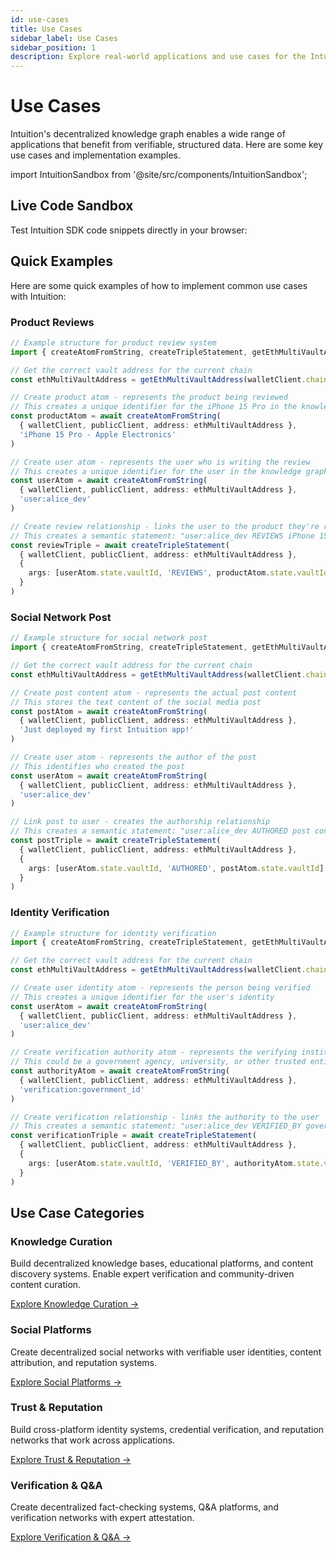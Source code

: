 ```yaml
---
id: use-cases
title: Use Cases
sidebar_label: Use Cases
sidebar_position: 1
description: Explore real-world applications and use cases for the Intuition protocol
---
```


# Use Cases

Intuition's decentralized knowledge graph enables a wide range of applications that benefit from verifiable, structured data. Here are some key use cases and implementation examples.

import IntuitionSandbox from '@site/src/components/IntuitionSandbox';

## Live Code Sandbox

Test Intuition SDK code snippets directly in your browser:

<IntuitionSandbox />

## Quick Examples

Here are some quick examples of how to implement common use cases with Intuition:

### Product Reviews

```typescript
// Example structure for product review system
import { createAtomFromString, createTripleStatement, getEthMultiVaultAddress } from '@0xintuition/sdk'

// Get the correct vault address for the current chain
const ethMultiVaultAddress = getEthMultiVaultAddress(walletClient.chain.id)

// Create product atom - represents the product being reviewed
// This creates a unique identifier for the iPhone 15 Pro in the knowledge graph
const productAtom = await createAtomFromString(
  { walletClient, publicClient, address: ethMultiVaultAddress },
  'iPhone 15 Pro - Apple Electronics'
)

// Create user atom - represents the user who is writing the review
// This creates a unique identifier for the user in the knowledge graph
const userAtom = await createAtomFromString(
  { walletClient, publicClient, address: ethMultiVaultAddress },
  'user:alice_dev'
)

// Create review relationship - links the user to the product they're reviewing
// This creates a semantic statement: "user:alice_dev REVIEWS iPhone 15 Pro"
const reviewTriple = await createTripleStatement(
  { walletClient, publicClient, address: ethMultiVaultAddress },
  {
    args: [userAtom.state.vaultId, 'REVIEWS', productAtom.state.vaultId]
  }
)
```

### Social Network Post

```typescript
// Example structure for social network post
import { createAtomFromString, createTripleStatement, getEthMultiVaultAddress } from '@0xintuition/sdk'

// Get the correct vault address for the current chain
const ethMultiVaultAddress = getEthMultiVaultAddress(walletClient.chain.id)

// Create post content atom - represents the actual post content
// This stores the text content of the social media post
const postAtom = await createAtomFromString(
  { walletClient, publicClient, address: ethMultiVaultAddress },
  'Just deployed my first Intuition app!'
)

// Create user atom - represents the author of the post
// This identifies who created the post
const userAtom = await createAtomFromString(
  { walletClient, publicClient, address: ethMultiVaultAddress },
  'user:alice_dev'
)

// Link post to user - creates the authorship relationship
// This creates a semantic statement: "user:alice_dev AUTHORED post content"
const postTriple = await createTripleStatement(
  { walletClient, publicClient, address: ethMultiVaultAddress },
  {
    args: [userAtom.state.vaultId, 'AUTHORED', postAtom.state.vaultId]
  }
)
```

### Identity Verification

```typescript
// Example structure for identity verification
import { createAtomFromString, createTripleStatement, getEthMultiVaultAddress } from '@0xintuition/sdk'

// Get the correct vault address for the current chain
const ethMultiVaultAddress = getEthMultiVaultAddress(walletClient.chain.id)

// Create user identity atom - represents the person being verified
// This creates a unique identifier for the user's identity
const userAtom = await createAtomFromString(
  { walletClient, publicClient, address: ethMultiVaultAddress },
  'user:alice_dev'
)

// Create verification authority atom - represents the verifying institution
// This could be a government agency, university, or other trusted entity
const authorityAtom = await createAtomFromString(
  { walletClient, publicClient, address: ethMultiVaultAddress },
  'verification:government_id'
)

// Create verification relationship - links the authority to the user
// This creates a semantic statement: "user:alice_dev VERIFIED_BY government_id"
const verificationTriple = await createTripleStatement(
  { walletClient, publicClient, address: ethMultiVaultAddress },
  {
    args: [userAtom.state.vaultId, 'VERIFIED_BY', authorityAtom.state.vaultId]
  }
)
```

## Use Case Categories

<div style={{ display: 'flex', flexDirection: 'column', gap: '1.5rem', marginBottom: '2rem' }}>

<div style={{ border: '1px solid var(--ifm-color-emphasis-300)', borderRadius: '8px', padding: '1.5rem', backgroundColor: 'var(--ifm-background-color)' }} className="docs-card">
<h3 style={{ marginTop: 0, marginBottom: '1rem' }}>Knowledge Curation</h3>
<p style={{ marginBottom: '1rem', color: 'var(--ifm-color-emphasis-700)' }}>
Build decentralized knowledge bases, educational platforms, and content discovery systems. Enable expert verification and community-driven content curation.
</p>
<a href="/guides/use-cases/knowledge-curation" style={{ color: 'var(--ifm-color-primary)', textDecoration: 'none', fontWeight: '500' }}>
Explore Knowledge Curation →
</a>
</div>

<div style={{ border: '1px solid var(--ifm-color-emphasis-300)', borderRadius: '8px', padding: '1.5rem', backgroundColor: 'var(--ifm-background-color)' }} className="docs-card">
<h3 style={{ marginTop: 0, marginBottom: '1rem' }}>Social Platforms</h3>
<p style={{ marginBottom: '1rem', color: 'var(--ifm-color-emphasis-700)' }}>
Create decentralized social networks with verifiable user identities, content attribution, and reputation systems.
</p>
<a href="/guides/use-cases/social-platforms" style={{ color: 'var(--ifm-color-primary)', textDecoration: 'none', fontWeight: '500' }}>
Explore Social Platforms →
</a>
</div>

<div style={{ border: '1px solid var(--ifm-color-emphasis-300)', borderRadius: '8px', padding: '1.5rem', backgroundColor: 'var(--ifm-background-color)' }} className="docs-card">
<h3 style={{ marginTop: 0, marginBottom: '1rem' }}>Trust & Reputation</h3>
<p style={{ marginBottom: '1rem', color: 'var(--ifm-color-emphasis-700)' }}>
Build cross-platform identity systems, credential verification, and reputation networks that work across applications.
</p>
<a href="/guides/use-cases/trust-reputation" style={{ color: 'var(--ifm-color-primary)', textDecoration: 'none', fontWeight: '500' }}>
Explore Trust & Reputation →
</a>
</div>

<div style={{ border: '1px solid var(--ifm-color-emphasis-300)', borderRadius: '8px', padding: '1.5rem', backgroundColor: 'var(--ifm-background-color)' }} className="docs-card">
<h3 style={{ marginTop: 0, marginBottom: '1rem' }}>Verification & Q&A</h3>
<p style={{ marginBottom: '1rem', color: 'var(--ifm-color-emphasis-700)' }}>
Create decentralized fact-checking systems, Q&A platforms, and verification networks with expert attestation.
</p>
<a href="/guides/use-cases/verification-qa" style={{ color: 'var(--ifm-color-primary)', textDecoration: 'none', fontWeight: '500' }}>
Explore Verification & Q&A →
</a>
</div>

</div> 
